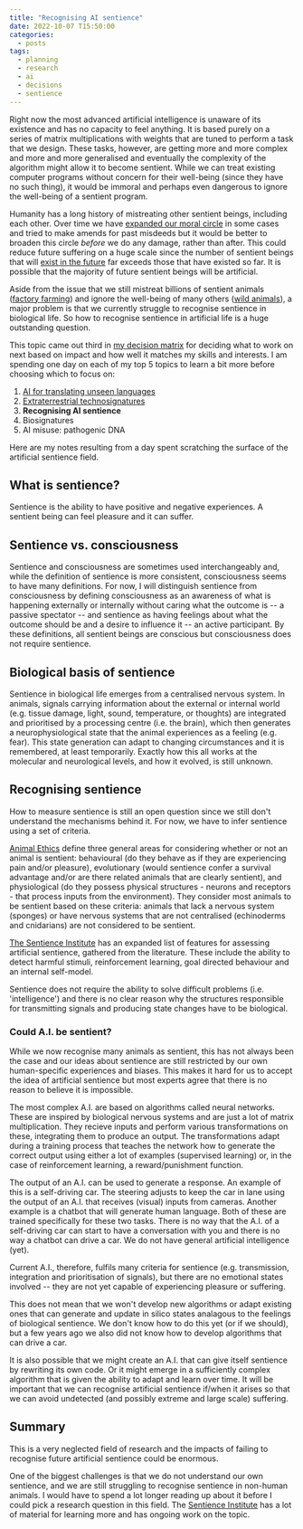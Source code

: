 ```yaml
---
title: "Recognising AI sentience"
date: 2022-10-07 T15:50:00
categories:
  - posts
tags:
  - planning
  - research
  - ai
  - decisions
  - sentience
---
```


Right now the most advanced artificial intelligence is unaware of its existence and has no capacity to feel anything. It is based purely on a series of matrix multiplications with weights that are tuned to perform a task that we design. These tasks, however, are getting more and more complex and more and more generalised and eventually the complexity of the algorithm might allow it to become sentient. While we can treat existing computer programs without concern for their well-being (since they have no such thing), it would be immoral and perhaps even dangerous to ignore the well-being of a sentient program. 

Humanity has a long history of mistreating other sentient beings, including each other. Over time we have [expanded our moral circle][moral-circle] in some cases and tried to make amends for past misdeeds but it would be better to broaden this circle *before* we do any damage, rather than after. This could reduce future suffering on a huge scale since the number of sentient beings that will [exist in the future][longtermism] far exceeds those that have existed so far. It is possible that the majority of future sentient beings will be artificial.

Aside from the issue that we still mistreat billions of sentient animals ([factory farming][factory-farming]) and ignore the well-being of many others ([wild animals][wild-animals]), a major problem is that we currently struggle to recognise sentience in biological life. So how to recognise sentience in artificial life is a huge outstanding question.

This topic came out third in [my decision matrix][choosing-research-topic] for deciding what to work on next based on impact and how well it matches my skills and interests. I am spending one day on each of my top 5 topics to learn a bit more before choosing which to focus on:

1. [AI for translating unseen languages][ai-nonhuman-language]
2. [Extraterrestrial technosignatures][technosignatures]
3. **Recognising AI sentience**
4. Biosignatures
5. AI misuse: pathogenic DNA
   
Here are my notes resulting from a day spent scratching the surface of the artificial sentience field.

## What is sentience?
Sentience is the ability to have positive and negative experiences. A sentient being can feel pleasure and it can suffer. 

## Sentience vs. consciousness
Sentience and consciousness are sometimes used interchangeably and, while the definition of sentience is more consistent, consciousness seems to have many definitions. For now, I will distinguish sentience from consciousness by defining consciousness as an awareness of what is happening externally or internally without caring what the outcome is -- a passive spectator -- and sentience as having feelings about what the outcome should be and a desire to influence it -- an active participant. By these definitions, all sentient beings are conscious but consciousness does not require sentience. 

## Biological basis of sentience
Sentience in biological life emerges from a centralised nervous system. In animals, signals carrying information about the external or internal world (e.g. tissue damage, light, sound, temperature, or thoughts) are integrated and prioritised by a processing centre (i.e. the brain), which then generates a neurophysiological state that the animal experiences as a feeling (e.g. fear). This state generation can adapt to changing circumstances and it is remembered, at least temporarily. Exactly how this all works at the molecular and neurological levels, and how it evolved, is still unknown.

## Recognising sentience
How to measure sentience is still an open question since we still don't understand the mechanisms behind it. For now, we have to infer sentience using a set of criteria. 

[Animal Ethics][animal-ethics] define three general areas for considering whether or not an animal is sentient: behavioural (do they behave as if they are experiencing pain and/or pleasure), evolutionary (would sentience confer a survival advantage and/or are there related animals that are clearly sentient), and physiological (do they possess physical structures - neurons and receptors - that process inputs from the environment). They consider most animals to be sentient based on these criteria:  animals that lack a nervous system (sponges) or have nervous systems that are not centralised (echinoderms and cnidarians) are not considered to be sentient. 

[The Sentience Institute][sentience-institute-criteria] has an expanded list of features for assessing artificial sentience, gathered from the literature. These include the ability to detect harmful stimuli, reinforcement learning, goal directed behaviour and an internal self-model.

Sentience does not require the ability to solve difficult problems (i.e. 'intelligence') and there is no clear reason why the structures responsible for transmitting signals and producing state changes have to be biological. 

### Could A.I. be sentient?
While we now recognise many animals as sentient, this has not always been the case and our ideas about sentience are still restricted by our own human-specific experiences and biases. This makes it hard for us to accept the idea of artificial sentience but most experts agree that there is no reason to believe it is impossible.

The most complex A.I. are based on algorithms called neural networks. These are inspired by biological nervous systems and are just a lot of matrix multiplication. They recieve inputs and perform various transformations on these, integrating them to produce an output. The transformations adapt during a training process that teaches the network how to generate the correct output using either a lot of examples (supervised learning) or, in the case of reinforcement learning, a reward/punishment function.

The output of an A.I. can be used to generate a response. An example of this is a self-driving car. The steering adjusts to keep the car in lane using the output of an A.I. that receives (visual) inputs from cameras. Another example is a chatbot that will generate human language. Both of these are trained specifically for these two tasks. There is no way that the A.I. of a self-driving car can start to have a conversation with you and there is no way a chatbot can drive a car. We do not have general artificial intelligence (yet).

Current A.I., therefore, fulfils many criteria for sentience (e.g. transmission, integration and prioritisation of signals), but there are no emotional states involved -- they are not yet capable of experiencing pleasure or suffering. 

This does not mean that we won't develop new algorithms or adapt existing ones that can generate and update in silico states analagous to the feelings of biological sentience. We don't know how to do this yet (or if we should), but a few years ago we also did not know how to develop algorithms that can drive a car. 

It is also possible that we might create an A.I. that can give itself sentience by rewriting its own code. Or it might emerge in a sufficiently complex algorithm that is given the ability to adapt and learn over time. It will be important that we can recognise artificial sentience if/when it arises so that we can avoid undetected (and possibly extreme and large scale) suffering.

## Summary
This is a very neglected field of research and the impacts of failing to recognise future artificial sentience could be enormous. 

One of the biggest challenges is that we do not understand our own sentience, and we are still struggling to recognise sentience in non-human animals. I would have to spend a lot longer reading up about it before I could pick a research question in this field. The [Sentience Institute][sentience-institute] has a lot of material for learning more and has ongoing work on the topic.


[ai-nonhuman-language]: https://open-research.gemmadanks.com/posts/ai-for-decoding-non-human-languages/s
[animal-ethics]: https://www.animal-ethics.org/criteria-for-recognizing-sentience/
[choosing-research-topic]: https://open-research.gemmadanks.com/posts/choosing-research-topic/
[factory-farming]: https://80000hours.org/problem-profiles/factory-farming/
[longtermism]: https://80000hours.org/articles/future-generations/
[moral-circle]: https://www.sciencedirect.com/science/article/pii/S0016328721000641
[sentience-institute]: https://www.sentienceinstitute.org/blog/the-importance-of-artificial-sentience
[sentience-institute-criteria]: https://www.sentienceinstitute.org/blog/assessing-sentience-in-artificial-entities
[technosignatures]: https://open-research.gemmadanks.com/posts/technosignatures/
[wild-animals]: https://80000hours.org/problem-profiles/wild-animal-welfare/